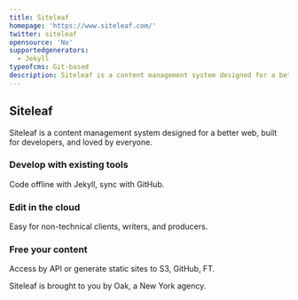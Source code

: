 ```yaml
---
title: Siteleaf
homepage: 'https://www.siteleaf.com/'
twitter: siteleaf
opensource: 'No'
supportedgenerators:
  - Jekyll
typeofcms: Git-based
description: Siteleaf is a content management system designed for a better web.
---
```


## Siteleaf
Siteleaf is a content management system designed for a better web, built for developers, and loved by everyone.

### Develop with existing tools
Code offline with Jekyll, sync with GitHub.

### Edit in the cloud
Easy for non-technical clients, writers, and producers.

### Free your content
Access by API or generate static sites to S3, GitHub, FT.


Siteleaf is brought to you by Oak, a New York agency.
